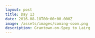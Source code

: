 ```yaml
---
layout: post
title: Day 13
date: 2016-08-18T00:00:00.000Z
image: /assets/images/coming-soon.png
description: Grantown-on-Spey to Lairg
---
```



